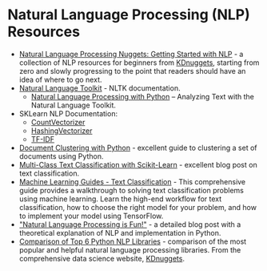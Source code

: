 # Natural Language Processing (NLP) Resources

- [Natural Language Processing Nuggets: Getting Started with NLP](https://www.kdnuggets.com/2018/06/getting-started-natural-language-processing.html) - a collection of NLP resources for beginners from [KDnuggets](https://www.kdnuggets.com), starting from zero and slowly progressing to the point that readers should have an idea of where to go next.
- [Natural Language Toolkit](http://www.nltk.org/) - NLTK documentation.
  - [Natural Language Processing with Python](http://www.nltk.org/book/) – Analyzing Text with the Natural Language Toolkit.
- SKLearn NLP Documentation:
  - [CountVectorizer](http://scikit-learn.org/stable/modules/generated/sklearn.feature_extraction.text.CountVectorizer.html)
  - [HashingVectorizer](http://scikit-learn.org/stable/modules/generated/sklearn.feature_extraction.text.HashingVectorizer.html)
  - [TF-IDF](http://scikit-learn.org/stable/modules/generated/sklearn.feature_extraction.text.TfidfVectorizer.html)
- [Document Clustering with Python](http://brandonrose.org/clustering) - excellent guide to clustering a set of documents using Python.
- [Multi-Class Text Classification with Scikit-Learn](https://towardsdatascience.com/multi-class-text-classification-with-scikit-learn-12f1e60e0a9f) - excellent blog post on text classification.
- [Machine Learning Guides - Text Classification](https://developers.google.com/machine-learning/guides/text-classification/) - This comprehensive guide provides a walkthrough to solving text classification problems using machine learning. Learn the high-end workflow for text classification, how to choose the right model for your problem, and how to implement your model using TensorFlow.
- ["Natural Language Processing is Fun!"](https://medium.com/@ageitgey/natural-language-processing-is-fun-9a0bff37854e) - a detailed blog post with a theoretical explanation of NLP and implementation in Python.
- [Comparison of Top 6 Python NLP Libraries](https://www.kdnuggets.com/2018/07/comparison-top-6-python-nlp-libraries.html) - comparison of the most popular and helpful natural language processing libraries. From the comprehensive data science website, [KDnuggets](https://www.kdnuggets.com).
